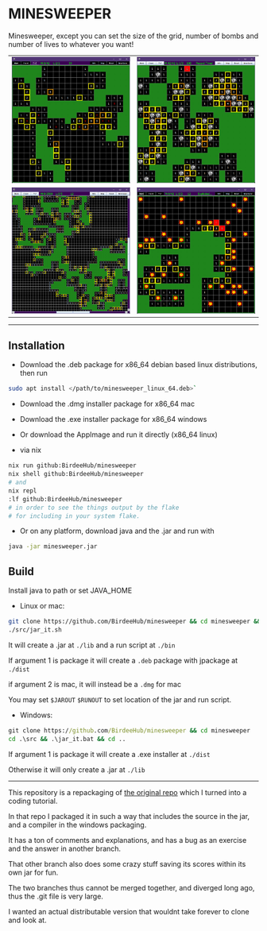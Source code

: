 # MINESWEEPER

Minesweeper, except you can set the size of the grid, number of bombs and number of lives to whatever you want!

|                                                     |                                                     |
|-----------------------------------------------------|-----------------------------------------------------|
| ![Screenshot](https://github.com/BirdeeHub/make_minesweeper_tutorial/raw/main/Screenshots/Screenshot.png)         | ![Screenshot](https://github.com/BirdeeHub/make_minesweeper_tutorial/raw/main/Screenshots/WinScreenshot.png)      |
| ![Screenshot](https://github.com/BirdeeHub/make_minesweeper_tutorial/raw/main/Screenshots/ScreenshotWithZoom.png) | ![Screenshot](https://github.com/BirdeeHub/make_minesweeper_tutorial/raw/main/Screenshots/LossScreenshot.png)     |


---

## Installation

- Download the .deb package for x86_64 debian based linux distributions, then run 
```bash
sudo apt install </path/to/minesweeper_linux_64.deb>`
```

- Download the .dmg installer package for x86_64 mac

- Download the .exe installer package for x86_64 windows

- Or download the AppImage and run it directly (x86_64 linux)

- via nix
```bash
nix run github:BirdeeHub/minesweeper
nix shell github:BirdeeHub/minesweeper
# and
nix repl
:lf github:BirdeeHub/minesweeper
# in order to see the things output by the flake
# for including in your system flake.
```
- Or on any platform, download java and the .jar and run with
```bash
java -jar minesweeper.jar
```

## Build

Install java to path or set JAVA_HOME

- Linux or mac:
```bash
git clone https://github.com/BirdeeHub/minesweeper && cd minesweeper && \
./src/jar_it.sh
```

It will create a .jar at `./lib` and a run script at `./bin`

If argument 1 is package it will create a `.deb` package with jpackage at `./dist`

if argument 2 is mac, it will instead be a `.dmg` for mac

You may set `$JAROUT` `$RUNOUT` to set location of the jar and run script.

- Windows:
```cmd
git clone https://github.com/BirdeeHub/minesweeper && cd minesweeper
cd .\src && .\jar_it.bat && cd ..
```
If argument 1 is package it will create a .exe installer at `./dist`

Otherwise it will only create a .jar at `./lib`

---

This repository is a repackaging of [the original repo](https://github.com/BirdeeHub/make_minesweeper_tutorial) which I turned into a coding tutorial.

In that repo I packaged it in such a way that includes the source in the jar, and a compiler in the windows packaging.

It has a ton of comments and explanations, and has a bug as an exercise and the answer in another branch.

That other branch also does some crazy stuff saving its scores within its own jar for fun.

The two branches thus cannot be merged together, and diverged long ago, thus the .git file is very large.

I wanted an actual distributable version that wouldnt take forever to clone and look at.
